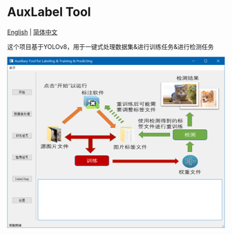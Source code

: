 # AuxLabel Tool

[English](./README.md) | [简体中文](./README_CN.md)

这个项目基于YOLOv8，用于一键式处理数据集&进行训练任务&进行检测任务

![image1](.\resources\1.png)



